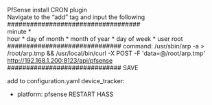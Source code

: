 PfSense install CRON plugin\
Navigate to the “add” tag and input the following\
###################################\
minute *\
hour *
day of month *
month of year *
day of week *
user root
##############################
command:
/usr/sbin/arp -a > /root/arp.tmp && /usr/local/bin/curl -X POST -F 'data=@/root/arp.tmp' http://192.168.1.200:8123/api/pfsense
##############################
SAVE

add to configuration.yaml
device_tracker:
  - platform: pfsense
RESTART HASS
